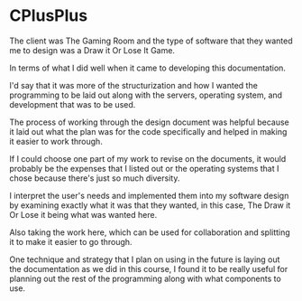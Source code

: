 # CPlusPlus

The client was The Gaming Room and the type of software that they wanted me to design was a Draw it Or Lose It Game. 

In terms of what I did well when it came to developing this documentation.

I'd say that it was more of the structurization and how I wanted the programming to be laid out along with the servers, operating system, and development that was to be used.

The process of working through the design document was helpful because it laid out what the plan was for the code specifically and helped in making it easier to work through.

If I could choose one part of my work to revise on the documents, it would probably be the expenses that I listed out or the operating systems that I chose because there's just so much diversity.

I interpret the user's needs and implemented them into my software design by examining exactly what it was that they wanted, in this case, The Draw it Or Lose it being what was wanted here.

Also taking the work here, which can be used for collaboration and splitting it to make it easier to go through.

One technique and strategy that I plan on using in the future is laying out the documentation as we did in this course, I found it to be really useful for planning out the rest of the programming along with what components to use.
